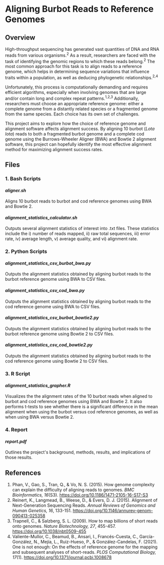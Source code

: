 # Aligning Burbot Reads to Reference Genomes

## Overview

High-throughput sequencing has generated vast quantities of DNA and RNA reads from various organisms.<sup>2</sup> As a result, researchers are faced with the task of identifying the genomic regions to which these reads belong.<sup>2</sup> The most common approach for this task is to align reads to a reference genome, which helps in determining sequence variations that influence traits within a population, as well as deducing phylogenetic relationships.<sup>2,4</sup>

Unfortunately, this process is computationally demanding and requires efficient algorithms, especially when involving genomes that are large and/or contain long and complex repeat patterns.<sup>1,2,3</sup> Additionally, researchers must choose an appropriate reference genome: either a complete genome from a distantly related species or a fragmented genome from the same species. Each choice has its own set of challenges.

This project aims to explore how the choice of reference genome and alignment software affects alignment success. By aligning 10 burbot (<em>Lota lota</em>) reads to both a fragmented burbot genome and a complete cod genome using the Burrows-Wheeler Aligner (BWA) and Bowtie 2 alignment software, this project can hopefully identify the most effective alignment method for maximizing alignment success rates.

## Files

### 1. Bash Scripts

#### <em>aligner.sh</em>

Aligns 10 burbot reads to burbot and cod reference genomes using BWA and Bowtie 2.

#### <em>alignment_statistics_calculator.sh</em>

Outputs several alignment statistics of interest into .txt files. These statistics include the i) number of reads mapped, ii) raw total sequences, iii) error rate, iv) average length, v) average quality, and vi) alignment rate.

### 2. Python Scripts

#### <em>alignment_statistics_csv_burbot_bwa.py</em>

Outputs the alignment statistics obtained by aligning burbot reads to the burbot reference genome using BWA to CSV files.

#### <em>alignment_statistics_csv_cod_bwa.py</em>

Outputs the alignment statistics obtained by aligning burbot reads to the cod reference genome using BWA to CSV files.

#### <em>alignment_statistics_csv_burbot_bowtie2.py</em>

Outputs the alignment statistics obtained by aligning burbot reads to the burbot reference genome using Bowtie 2 to CSV files.

#### <em>alignment_statistics_csv_cod_bowtie2.py</em>

Outputs the alignment statistics obtained by aligning burbot reads to the cod reference genome using Bowtie 2 to CSV files.

### 3. R Script

#### <em>alignment_statistics_grapher.R</em>

Visualizes the the alignment rates of the 10 burbot reads when aligned to burbot and cod reference genomes using BWA and Bowtie 2. It also performs t-tests to see whether there is a significant difference in the mean alignment when using the burbot versus cod reference genomes, as well as when using BWA versus Bowtie 2.

### 4. Report

#### <em>report.pdf</em>

Outlines the project's background, methods, results, and implications of those results.

## References

1. Phan, V., Gao, S., Tran, Q., & Vo, N. S. (2015). How genome complexity can explain the difficulty of aligning reads to genomes. <em>BMC Bioinformatics, 16</em>(S3). https://doi.org/10.1186/1471-2105-16-S17-S3
2. Reinert, K., Langmead, B., Weese, D., & Evers, D. J. (2015). Alignment of Next-Generation Sequencing Reads. <em>Annual Reviews of Genomics and Human Genetics, 16</em>, 133-151. https://doi.org/10.1146/annurev-genom-090413-025358
3. Trapnell, C., & Salzberg, S. L. (2009). How to map billions of short reads onto genomes. <em>Nature Biotechnology, 27</em>, 455-457. https://doi.org/10.1038/nbt0509-455
4. Valiente-Mullor, C., Beamud, B., Ansari, I., Francés-Cuesta, C., García-González, N., Mejía, L., Ruiz-Hueso, P., & González-Candelas, F. (2021). One is not enough: On the effects of reference genome for the mapping and subsequent analyses of short-reads. <em>PLOS Computational Biology, 17</em>(1). https://doi.org/10.1371/journal.pcbi.1008678